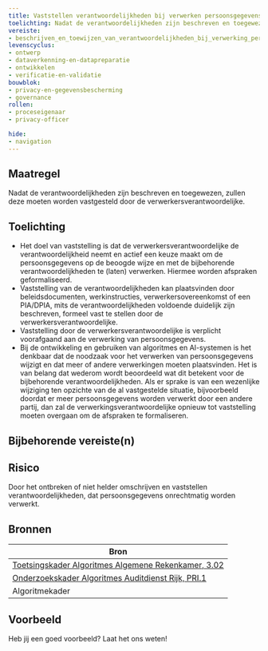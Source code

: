 ```yaml
---
title: Vaststellen verantwoordelijkheden bij verwerken persoonsgegevens
toelichting: Nadat de verantwoordelijkheden zijn beschreven en toegewezen, zullen deze moeten worden vastgesteld door de verwerkersverantwoordelijke.  
vereiste:
- beschrijven_en_toewijzen_van_verantwoordelijkheden_bij_verwerking_persoonsgegevens
levenscyclus:
- ontwerp
- dataverkenning-en-datapreparatie
- ontwikkelen
- verificatie-en-validatie
bouwblok:
- privacy-en-gegevensbescherming
- governance
rollen:
- proceseigenaar
- privacy-officer

hide:
- navigation
---
```


<!-- tags -->

## Maatregel

Nadat de verantwoordelijkheden zijn beschreven en toegewezen, zullen deze moeten worden vastgesteld door de verwerkersverantwoordelijke.  

## Toelichting

- Het doel van vaststelling is dat de verwerkersverantwoordelijke de verantwoordelijkheid neemt en actief een keuze maakt om de persoonsgegevens op de beoogde wijze en met de bijbehorende verantwoordelijkheden te (laten) verwerken. Hiermee worden afspraken geformaliseerd.
- Vaststelling van de verantwoordelijkheden kan plaatsvinden door beleidsdocumenten, werkinstructies, verwerkersovereenkomst of een PIA/DPIA, mits de verantwoordelijkheden voldoende duidelijk zijn beschreven, formeel vast te stellen door de verwerkersverantwoordelijke.
- Vaststelling door de verwerkersverantwoordelijke is verplicht voorafgaand aan de verwerking van persoonsgegevens.
- Bij de ontwikkeling en gebruiken van algoritmes en AI-systemen is het denkbaar dat de noodzaak voor het verwerken van persoonsgegevens wijzigt en dat meer of andere verwerkingen moeten plaatsvinden. Het is van belang dat wederom wordt beoordeeld wat dit betekent voor de bijbehorende verantwoordelijkheden. Als er sprake is van een wezenlijke wijziging ten opzichte van de al vastgestelde situatie, bijvoorbeeld doordat er meer persoonsgegevens worden verwerkt door een andere partij, dan zal de verwerkingsverantwoordelijke opnieuw tot vaststelling moeten overgaan om de afspraken te formaliseren.

## Bijbehorende vereiste(n)

<!-- list_vereisten_on_maatregelen_page -->

## Risico
Door het ontbreken of niet helder omschrijven en vaststellen verantwoordelijkheden, dat persoonsgegevens onrechtmatig worden verwerkt.


## Bronnen
| Bron                                                                                                                                                                     |
|--------------------------------------------------------------------------------------------------------------------------------------------------------------------------|
| [Toetsingskader Algoritmes Algemene Rekenkamer, 3.02](https://www.rekenkamer.nl/onderwerpen/algoritmes/documenten/publicaties/2024/05/15/het-toetsingskader-aan-de-slag) |
| [Onderzoekskader Algoritmes Auditdienst Rijk, PRI.1](https://www.rijksoverheid.nl/documenten/rapporten/2023/07/11/onderzoekskader-algoritmes-adr-2023)                    |
| Algoritmekader | 

## Voorbeeld

Heb jij een goed voorbeeld? Laat het ons weten!
